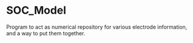 # SOC_Model
Program to act as numerical repository for various electrode information, and a way to put them together.
